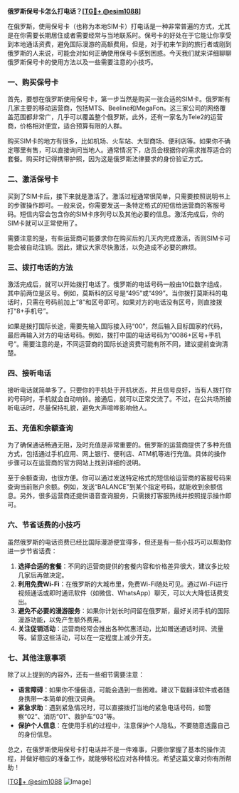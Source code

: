 **俄罗斯保号卡怎么打电话？[[TG💪+ @esim1088](https://t.me/s/esim1088)]**

在俄罗斯，使用保号卡（也称为本地SIM卡）打电话是一种非常普遍的方式，尤其是在你需要长期居住或者需要经常与当地联系时。保号卡的好处在于它能让你享受到本地通话资费，避免国际漫游的高额费用。但是，对于初来乍到的旅行者或刚到俄罗斯的人来说，可能会对如何正确使用保号卡感到困惑。今天我们就来详细聊聊俄罗斯保号卡的使用方法以及一些需要注意的小技巧。

### 一、购买保号卡

首先，要想在俄罗斯使用保号卡，第一步当然是购买一张合适的SIM卡。俄罗斯有几家主要的移动运营商，包括MTS、Beeline和MegaFon。这三家公司的网络覆盖范围都非常广，几乎可以覆盖整个俄罗斯。此外，还有一家名为Tele2的运营商，价格相对便宜，适合预算有限的人群。

购买SIM卡的地方有很多，比如机场、火车站、大型商场、便利店等。如果你不确定哪里有售，可以直接询问当地人。通常情况下，店员会根据你的需求推荐适合的套餐。购买时记得携带护照，因为这是俄罗斯法律要求的身份验证方式。

### 二、激活保号卡

买到了SIM卡后，接下来就是激活了。激活过程通常很简单，只需要按照说明书上的步骤操作即可。一般来说，你需要发送一条特定格式的短信给运营商的客服号码。短信内容会包含你的SIM卡序列号以及其他必要的信息。激活完成后，你的SIM卡就可以正常使用了。

需要注意的是，有些运营商可能要求你在购买后的几天内完成激活，否则SIM卡可能会被自动注销。因此，建议大家尽快激活，以免造成不必要的麻烦。

### 三、拨打电话的方法

激活完成后，就可以开始拨打电话了。俄罗斯的电话号码一般由10位数字组成，其中前两位是区号。例如，莫斯科的区号是“495”或“499”。当你拨打莫斯科的电话时，只需在号码前加上“8”和区号即可。如果对方的电话没有区号，则直接拨打“8+手机号”。

如果是拨打国际长途，需要先输入国际接入码“00”，然后输入目标国家的代码，最后再输入对方的电话号码。例如，拨打中国的电话号码为“0086+区号+手机号”。需要注意的是，不同运营商的国际长途资费可能有所不同，建议提前查询清楚。

### 四、接听电话

接听电话就简单多了。只要你的手机处于开机状态，并且信号良好，当有人拨打你的号码时，手机就会自动响铃。接通后，就可以正常交流了。不过，在公共场所接听电话时，尽量保持礼貌，避免大声喧哗影响他人。

### 五、充值和余额查询

为了确保通话畅通无阻，及时充值是非常重要的。俄罗斯的运营商提供了多种充值方式，包括通过手机应用、网上银行、便利店、ATM机等进行充值。具体的操作步骤可以在运营商的官方网站上找到详细的说明。

至于余额查询，也很方便。你可以通过发送特定格式的短信给运营商的客服号码来查询当前账户余额。例如，发送“BALANCE”到某个指定号码，就能收到余额信息。另外，很多运营商还提供语音查询服务，只需拨打客服热线并按照提示操作即可。

### 六、节省话费的小技巧

虽然俄罗斯的电话资费已经比国际漫游便宜得多，但还是有一些小技巧可以帮助你进一步节省话费：

1. **选择合适的套餐**：不同的运营商提供的套餐内容和价格差异很大，建议多比较几家后再做决定。
2. **利用免费Wi-Fi**：在俄罗斯的大城市里，免费Wi-Fi随处可见。通过Wi-Fi进行视频通话或即时通讯软件（如微信、WhatsApp）聊天，可以大大降低话费支出。
3. **避免不必要的漫游服务**：如果你计划长时间留在俄罗斯，最好关闭手机的国际漫游功能，以免产生额外费用。
4. **关注促销活动**：运营商经常会推出各种优惠活动，比如赠送通话时间、流量等。留意这些活动，可以在一定程度上减少开支。

### 七、其他注意事项

除了以上提到的内容外，还有一些细节需要注意：

- **语言障碍**：如果你不懂俄语，可能会遇到一些困难。建议下载翻译软件或者随身携带一本简单的俄汉词典。
- **紧急求助**：遇到紧急情况时，可以直接拨打当地的紧急电话号码，如警察“02”、消防“01”、救护车“03”等。
- **保护个人信息**：在使用手机的过程中，注意保护个人隐私，不要随意透露自己的身份信息。

总之，在俄罗斯使用保号卡打电话并不是一件难事，只要你掌握了基本的操作流程，并做好相应的准备工作，就能够轻松应对各种情况。希望这篇文章对你有所帮助！

[[TG💪+ @esim1088](https://t.me/s/esim1088) ![Image](https://i.postimg.cc/4NQfJmqS/Snipaste-2025-05-13-00-14-12.png)]